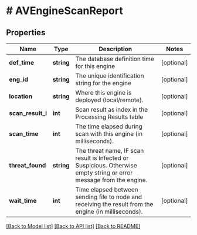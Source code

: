 # # AVEngineScanReport

## Properties

Name | Type | Description | Notes
------------ | ------------- | ------------- | -------------
**def_time** | **string** | The database definition time for this engine | [optional] 
**eng_id** | **string** | The  unique identification string for the engine | [optional] 
**location** | **string** | Where this engine is deployed (local/remote). | [optional] 
**scan_result_i** | **int** | Scan result as index in the Processing Results table | [optional] 
**scan_time** | **int** | The time elapsed during scan with this engine (in milliseconds). | [optional] 
**threat_found** | **string** | The threat name, IF scan result is Infected or Suspicious. Otherwise empty string or error message from the engine. | [optional] 
**wait_time** | **int** | Time elapsed between sending file to node and receiving the result from the engine (in milliseconds). | [optional] 

[[Back to Model list]](../../README.md#documentation-for-models) [[Back to API list]](../../README.md#documentation-for-api-endpoints) [[Back to README]](../../README.md)



